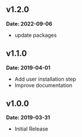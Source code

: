 v1.2.0
------

**Date: 2022-09-06**
- update packages

v1.1.0
------

**Date: 2019-04-01**

- Add user installation step
- Improve documentation

v1.0.0
------

**Date: 2019-03-31**

- Initial Release